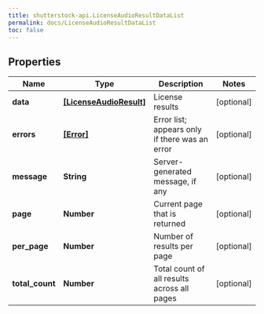 ```yaml
---
title: shutterstock-api.LicenseAudioResultDataList
permalink: docs/LicenseAudioResultDataList
toc: false
---
```


## Properties

Name | Type | Description | Notes
------------ | ------------- | ------------- | -------------
**data** | [**[LicenseAudioResult]**](LicenseAudioResult) | License results | [optional] 
**errors** | [**[Error]**](Error) | Error list; appears only if there was an error | [optional] 
**message** | **String** | Server-generated message, if any | [optional] 
**page** | **Number** | Current page that is returned | [optional] 
**per_page** | **Number** | Number of results per page | [optional] 
**total_count** | **Number** | Total count of all results across all pages | [optional] 


